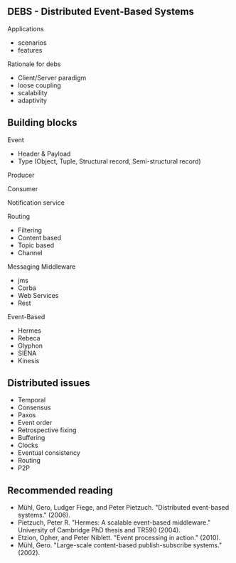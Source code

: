 DEBS - Distributed Event-Based Systems
-------------------------------
Applications
- scenarios
- features

Rationale for debs
- Client/Server paradigm
- loose coupling
- scalability
- adaptivity

Building blocks
---------------
Event
* Header & Payload
* Type (Object, Tuple, Structural record, Semi-structural record)

Producer

Consumer

Notification service

Routing
* Filtering
* Content based
* Topic based
* Channel

Messaging Middleware
- jms
- Corba
- Web Services
- Rest

Event-Based
- Hermes
- Rebeca
- Glyphon
- SIENA
- Kinesis

Distributed issues
------------------
- Temporal
- Consensus
- Paxos
- Event order
- Retrospective fixing
- Buffering
- Clocks
- Eventual consistency
- Routing
- P2P

Recommended reading
-------------------
* Mühl, Gero, Ludger Fiege, and Peter Pietzuch. "Distributed event-based systems." (2006).
* Pietzuch, Peter R. "Hermes: A scalable event-based middleware." University of Cambridge PhD thesis and TR590 (2004).
* Etzion, Opher, and Peter Niblett. "Event processing in action." (2010).
* Mühl, Gero. "Large-scale content-based publish-subscribe systems." (2002).
